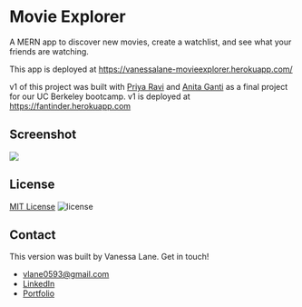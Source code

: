 # Movie Explorer
A MERN app to discover new movies, create a watchlist, and see what your friends are watching.

This app is deployed at https://vanessalane-movieexplorer.herokuapp.com/

v1 of this project was built with [Priya Ravi](https://github.com/priyaravi23) and [Anita Ganti](https://github.com/anitapeppercorn) as a final project for our UC Berkeley bootcamp. v1 is deployed at https://fantinder.herokuapp.com

## Screenshot
![](images/FANTINDER.png)

## License
[MIT License](./LICENSE) ![license](https://img.shields.io/badge/License-MIT-blue)

## Contact
This version was built by Vanessa Lane. Get in touch! 
- [vlane0593@gmail.com](mailto:vlane0593@gmail.com)
- [LinkedIn](https://linkedin.com/in/vanessa-lane)
- [Portfolio](https://vanessalane.herokuapp.com)
